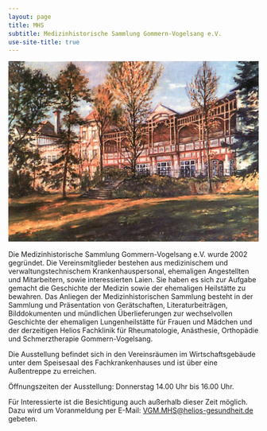 ```yaml
---
layout: page
title: MHS
subtitle: Medizinhistorische Sammlung Gommern-Vogelsang e.V.
use-site-title: true
---
```


<img src="img/mhs/klinik-vogelsang-gemaelde-kh-leue-1988.png" />

Die Medizinhistorische Sammlung Gommern-Vogelsang e.V. wurde 2002 gegründet. Die Vereinsmitglieder bestehen aus medizinischem und verwaltungstechnischem Krankenhauspersonal, ehemaligen Angestellten und Mitarbeitern, sowie interessierten Laien. Sie haben es sich zur Aufgabe gemacht die Geschichte der Medizin sowie der ehemaligen Heilstätte zu bewahren. Das Anliegen der Medizinhistorischen Sammlung besteht in der Sammlung und Präsentation von Gerätschaften, Literaturbeiträgen, Bilddokumenten und mündlichen Überlieferungen zur wechselvollen Geschichte der ehemaligen Lungenheilstätte für Frauen und Mädchen und der derzeitigen Helios Fachklinik für Rheumatologie, Anästhesie, Orthopädie und Schmerztherapie Gommern-Vogelsang.

Die Ausstellung befindet sich in den Vereinsräumen im Wirtschaftsgebäude unter dem Speisesaal des Fachkrankenhauses und ist über eine Außentreppe zu erreichen.

Öffnungszeiten der Ausstellung: Donnerstag 14.00 Uhr bis 16.00 Uhr.

Für Interessierte ist die Besichtigung auch außerhalb dieser Zeit möglich. Dazu wird um Voranmeldung per E-Mail: VGM.MHS@helios-gesundheit.de gebeten.
